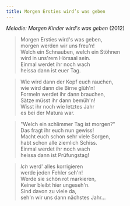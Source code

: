 ```yaml
---
title: Morgen Ersties wird’s was geben
---
```


*Melodie: Morgen Kinder wird's was geben* (2012)

> Morgen Ersties wird's was geben,\
> morgen werden wir uns freu'n!\
> Welch ein Schnauben, welch ein Stöhnen\
> wird in uns'rem Hörsaal sein.\
> Einmal werdet ihr noch wach\
> heissa dann ist euer Tag.

> Wie wird dann der Kopf euch rauchen,\
> wie wird dann die Birne glüh'n!\
> Formeln werdet ihr dann brauchen,\
> Sätze müsst ihr dann bemüh'n!\
> Wisst ihr noch wie letztes Jahr\
> es bei der Matura war.

> "Welch ein schlimmer Tag ist morgen?"\
> Das fragt ihr euch nun gewiss!\
> Macht euch schon sehr viele Sorgen,\
> habt schon alle ziemlich Schiss.\
> Einmal werdet ihr noch wach\
> heissa dann ist Prüfungstag!

> *Ich* werd' alles korrigieren\
> werde jeden Fehler seh'n!\
> Werde sie schön rot markieren,\
> Keiner bleibt hier ungeseh'n.\
> Sind davon zu viele da,\
> seh'n wir uns dann nächstes Jahr...
